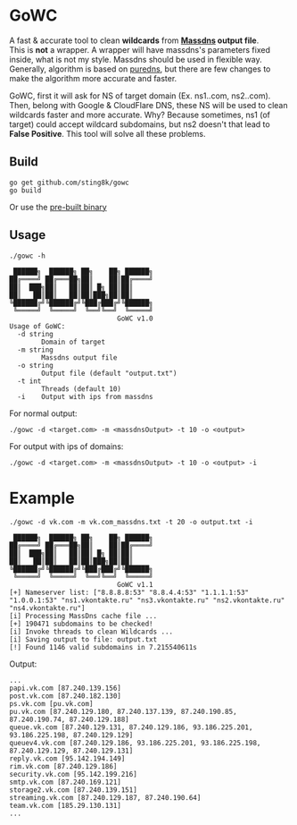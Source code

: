 # GoWC
A fast & accurate tool to clean **wildcards** from **[Massdns](https://github.com/blechschmidt/massdns) output file**.  
This is **not** a wrapper. A wrapper will have massdns's parameters fixed inside, what is not my style. Massdns should be used in flexible way.  
Generally, algorithm is based on [puredns](https://github.com/d3mondev/puredns), but there are few changes to make the algorithm more accurate and faster. 

GoWC, first it will ask for NS of target domain (Ex. ns1.<target>.com, ns2.<target>.com). Then, belong with Google & CloudFlare DNS, these NS will be used to clean wildcards faster and more accurate. Why? Because sometimes, ns1 (of target) could accept wildcard subdomains, but ns2 doesn't that lead to **False Positive**. This tool will solve all these problems.

## Build

```
go get github.com/sting8k/gowc
go build
```

Or use the [pre-built binary](https://github.com/sting8k/gowc/releases)

## Usage

```
./gowc -h

 ██████╗  ██████╗ ██╗    ██╗ ██████╗
██╔════╝ ██╔═══██╗██║    ██║██╔════╝
██║  ███╗██║   ██║██║ █╗ ██║██║     
██║   ██║██║   ██║██║███╗██║██║     
╚██████╔╝╚██████╔╝╚███╔███╔╝╚██████╗
 ╚═════╝  ╚═════╝  ╚══╝╚══╝  ╚═════╝
                           GoWC v1.0
Usage of GoWC:
  -d string
        Domain of target
  -m string
        Massdns output file
  -o string
        Output file (default "output.txt")
  -t int
        Threads (default 10)
  -i    Output with ips from massdns
```


For normal output:
```
./gowc -d <target.com> -m <massdnsOutput> -t 10 -o <output>
```

For output with ips of domains:
```
./gowc -d <target.com> -m <massdnsOutput> -t 10 -o <output> -i
```

# Example
```
./gowc -d vk.com -m vk.com_massdns.txt -t 20 -o output.txt -i

 ██████╗  ██████╗ ██╗    ██╗ ██████╗
██╔════╝ ██╔═══██╗██║    ██║██╔════╝
██║  ███╗██║   ██║██║ █╗ ██║██║     
██║   ██║██║   ██║██║███╗██║██║     
╚██████╔╝╚██████╔╝╚███╔███╔╝╚██████╗
 ╚═════╝  ╚═════╝  ╚══╝╚══╝  ╚═════╝
                           GoWC v1.1
[+] Nameserver list: ["8.8.8.8:53" "8.8.4.4:53" "1.1.1.1:53" "1.0.0.1:53" "ns1.vkontakte.ru" "ns3.vkontakte.ru" "ns2.vkontakte.ru" "ns4.vkontakte.ru"]
[i] Processing MassDns cache file ...
[+] 190471 subdomains to be checked!
[i] Invoke threads to clean Wildcards ...
[i] Saving output to file: output.txt
[!] Found 1146 valid subdomains in 7.215540611s

```

Output:
```
...
papi.vk.com [87.240.139.156]
post.vk.com [87.240.182.130]
ps.vk.com [pu.vk.com]
pu.vk.com [87.240.129.180, 87.240.137.139, 87.240.190.85, 87.240.190.74, 87.240.129.188]
queue.vk.com [87.240.129.131, 87.240.129.186, 93.186.225.201, 93.186.225.198, 87.240.129.129]
queuev4.vk.com [87.240.129.186, 93.186.225.201, 93.186.225.198, 87.240.129.129, 87.240.129.131]
reply.vk.com [95.142.194.149]
rim.vk.com [87.240.129.186]
security.vk.com [95.142.199.216]
smtp.vk.com [87.240.169.121]
storage2.vk.com [87.240.139.151]
streaming.vk.com [87.240.129.187, 87.240.190.64]
team.vk.com [185.29.130.131]
...
```


